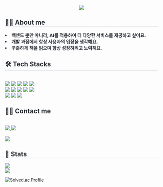 <div align= "center">
    <img src="https://capsule-render.vercel.app/api?type=waving&color=0:24ffbd,100:adc2ff&height=180&text=성장하는%20AI개발자%20장현준입니다.&animation=fadeIn&fontColor=000000&fontSize=40" />
    </div>
    <div style="text-align: left;"> 
    <h2 style="border-bottom: 1px solid #d8dee4; color: #282d33;"> 🙋‍♂️ About me </h2>  
    <div style="font-weight: 700; font-size: 15px; text-align: left; color: #282d33;"> <li> 백엔드 뿐만 아니라, AI를 적용하여 더 다양한 서비스를 제공하고 싶어요.</li><li> 개발 과정에서 항상 사용자의 입장을 생각해요.</li><li> 꾸준하게 책을 읽으며 항상 성장하려고 노력해요. </div> 
    </div>
    <div style="text-align: left;">
    <h2 style="border-bottom: 1px solid #d8dee4; color: #282d33;"> 🛠️ Tech Stacks </h2> <br> 
    <div style="margin: ; text-align: left;" "text-align: left;"> <img src="https://img.shields.io/badge/Amazon S3-569A31?style=flat&logo=Amazon S3&logoColor=white">
          <img src="https://img.shields.io/badge/Amazon AWS-232F3E?style=flat&logo=Amazon AWS&logoColor=white">
          <img src="https://img.shields.io/badge/Docker-2496ED?style=flat&logo=Docker&logoColor=white">
          <img src="https://img.shields.io/badge/Git-F05032?style=flat&logo=Git&logoColor=white">
          <img src="https://img.shields.io/badge/Github-181717?style=flat&logo=Github&logoColor=white">
          <br/><img src="https://img.shields.io/badge/Java-007396?style=flat&logo=Java&logoColor=white">
          <img src="https://img.shields.io/badge/Jenkins-D24939?style=flat&logo=Jenkins&logoColor=white">
          <img src="https://img.shields.io/badge/MySQL-4479A1?style=flat&logo=MySQL&logoColor=white">
          <img src="https://img.shields.io/badge/Python-3776AB?style=flat&logo=Python&logoColor=white">
          <img src="https://img.shields.io/badge/PyTorch-EE4C2C?style=flat&logo=PyTorch&logoColor=white">
          <br/><img src="https://img.shields.io/badge/Spring-6DB33F?style=flat&logo=Spring&logoColor=white">
          <img src="https://img.shields.io/badge/Spring Boot-6DB33F?style=flat&logo=Spring Boot&logoColor=white">
          <img src="https://img.shields.io/badge/Tensorflow-FF6F00?style=flat&logo=Tensorflow&logoColor=white">
          </div>
    </div>
    <div style="text-align: left;">
    <h2 style="border-bottom: 1px solid #d8dee4; color: #282d33;"> 🧑‍💻 Contact me </h2> <br> 
    <div style="text-align: left;"> <a href=https://shine-den-5eb.notion.site/1336095b67f680bf9ddef8048dbce376?pvs=4> <img src="https://img.shields.io/badge/Notion-000000?style=flat&logo=Notion&logoColor=white&link=https://shine-den-5eb.notion.site/1336095b67f680bf9ddef8048dbce376?pvs=4"> </a>
         <a href=mailto:wkdguswns100@gmail.com> <img src="https://img.shields.io/badge/Gmail-EA4335?style=flat&logo=Gmail&logoColor=white&link=mailto:wkdguswns100@gmail.com"> </a>
          </div>  <br> 
    <div style="text-align: left;"> <a href="https://hits.seeyoufarm.com"> <img src="https://hits.seeyoufarm.com/api/count/incr/badge.svg?url=https%3A%2F%2Fgithub.com%2Fgapple95%2F&count_bg=%23000000&title_bg=%23000000&icon=github.svg&icon_color=%23FFFFFF&title=GitHub&edge_flat=false"/></a>
       </div> 
    </div>
    <div style="text-align: left;"> 
    <h2 style="border-bottom: 1px solid #d8dee4; color: #282d33;"> 🏅 Stats </h2> <div style="text-align: left;"> <img src="https://github-readme-stats.vercel.app/api?username=gapple95&bg_color=180,00000000,adc6ff&title_color=000000&text_color=000000"
         /> <br> <img src="https://github-readme-stats.vercel.app/api/top-langs/?username=gapple95&layout=compact&bg_color=180,00000000,adc6ff&title_color=000000&text_color=000000"
           /> </div> 
    </div>
    
    

[![Solved.ac Profile](http://mazassumnida.wtf/api/v2/generate_badge?boj=wkdguswns100)](https://solved.ac/wkdgusns100/)
